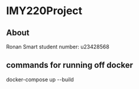# IMY220Project


## About
Ronan Smart 
student number: u23428568

## commands for running off docker

docker-compose up --build